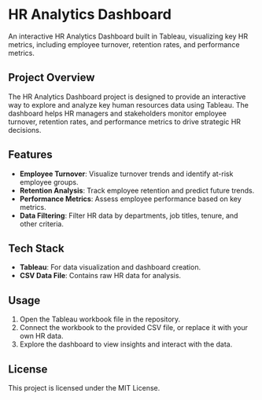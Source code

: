 # HR Analytics Dashboard

An interactive HR Analytics Dashboard built in Tableau, visualizing key HR metrics, including employee turnover, retention rates, and performance metrics.

## Project Overview

The HR Analytics Dashboard project is designed to provide an interactive way to explore and analyze key human resources data using Tableau. The dashboard helps HR managers and stakeholders monitor employee turnover, retention rates, and performance metrics to drive strategic HR decisions.

## Features

- **Employee Turnover**: Visualize turnover trends and identify at-risk employee groups.
- **Retention Analysis**: Track employee retention and predict future trends.
- **Performance Metrics**: Assess employee performance based on key metrics.
- **Data Filtering**: Filter HR data by departments, job titles, tenure, and other criteria.

## Tech Stack

- **Tableau**: For data visualization and dashboard creation.
- **CSV Data File**: Contains raw HR data for analysis.

## Usage

1. Open the Tableau workbook file in the repository.
2. Connect the workbook to the provided CSV file, or replace it with your own HR data.
3. Explore the dashboard to view insights and interact with the data.

## License

This project is licensed under the MIT License.
